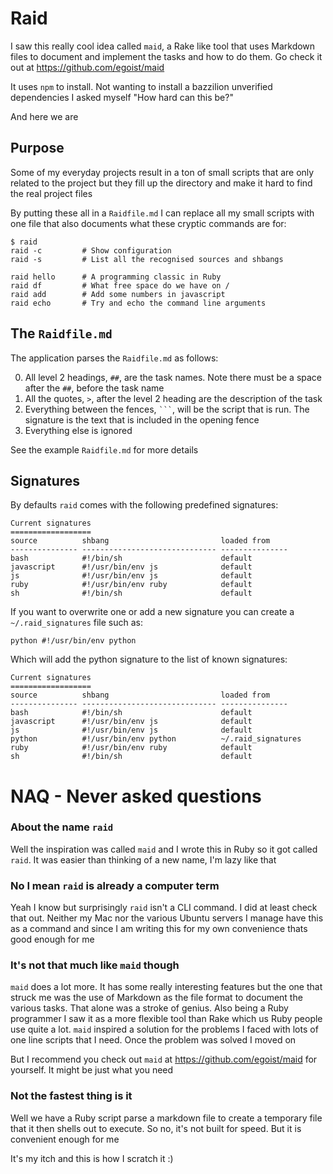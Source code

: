 # Raid

I saw this really cool idea called `maid`, a Rake like tool that uses Markdown files to document and implement the tasks and how to do them. Go check it out at https://github.com/egoist/maid

It uses `npm` to install. Not wanting to install a bazzilion unverified dependencies I asked myself "How hard can this be?"

And here we are

## Purpose

Some of my everyday projects result in a ton of small scripts that are only related to the project but they fill up the directory and make it hard to find the real project files

By putting these all in a `Raidfile.md` I can replace all my small scripts with one file that also documents what these cryptic commands are for:

	$ raid
	raid -c         # Show configuration
	raid -s         # List all the recognised sources and shbangs
	
	raid hello      # A programming classic in Ruby
	raid df         # What free space do we have on /
	raid add        # Add some numbers in javascript
	raid echo       # Try and echo the command line arguments

## The `Raidfile.md`

The application parses the `Raidfile.md` as follows:

0. All level 2 headings, `##`, are the task names. Note there must be a space after the `##`, before the task name
0. All the quotes, `>`, after the level 2 heading are the description of the task
0. Everything between the fences, <code>```</code>, will be the script that is run. The signature is the text that is included in the opening fence
0. Everything else is ignored

See the example `Raidfile.md` for more details

## Signatures

By defaults `raid` comes with the following predefined signatures:

	Current signatures
	==================
	source          shbang                         loaded from
	--------------- ------------------------------ ---------------
	bash            #!/bin/sh                      default
	javascript      #!/usr/bin/env js              default
	js              #!/usr/bin/env js              default
	ruby            #!/usr/bin/env ruby            default
	sh              #!/bin/sh                      default

If you want to overwrite one or add a new signature you can create a `~/.raid_signatures` file such as:

	python #!/usr/bin/env python

Which will add the python signature to the list of known signatures:

	Current signatures
	==================
	source          shbang                         loaded from
	--------------- ------------------------------ ---------------
	bash            #!/bin/sh                      default
	javascript      #!/usr/bin/env js              default
	js              #!/usr/bin/env js              default
	python          #!/usr/bin/env python          ~/.raid_signatures
	ruby            #!/usr/bin/env ruby            default
	sh              #!/bin/sh                      default

# NAQ - Never asked questions

### About the name `raid`

Well the inspiration was called `maid` and I wrote this in Ruby so it got called `raid`. It was easier than thinking of a new name, I'm lazy like that

### No I mean `raid` is already a computer term

Yeah I know but surprisingly `raid` isn't a CLI command. I did at least check that out. Neither my Mac nor the various Ubuntu servers I manage have this as a command and since I am writing this for my own convenience thats good enough for me

### It's not that much like `maid` though

`maid` does a lot more. It has some really interesting features but the one that struck me was the use of Markdown as the file format to document the various tasks. That alone was a stroke of genius. Also being a Ruby programmer I saw it as a more flexible tool than Rake which us Ruby people use quite a lot. `maid` inspired a solution for the problems I faced with lots of one line scripts that I need. Once the problem was solved I moved on

But I recommend you check out `maid` at https://github.com/egoist/maid for yourself. It might be just what you need

### Not the fastest thing is it

Well we have a Ruby script parse a markdown file to create a temporary file that it then shells out to execute. So no, it's not built for speed. But it is convenient enough for me

It's my itch and this is how I scratch it :)
